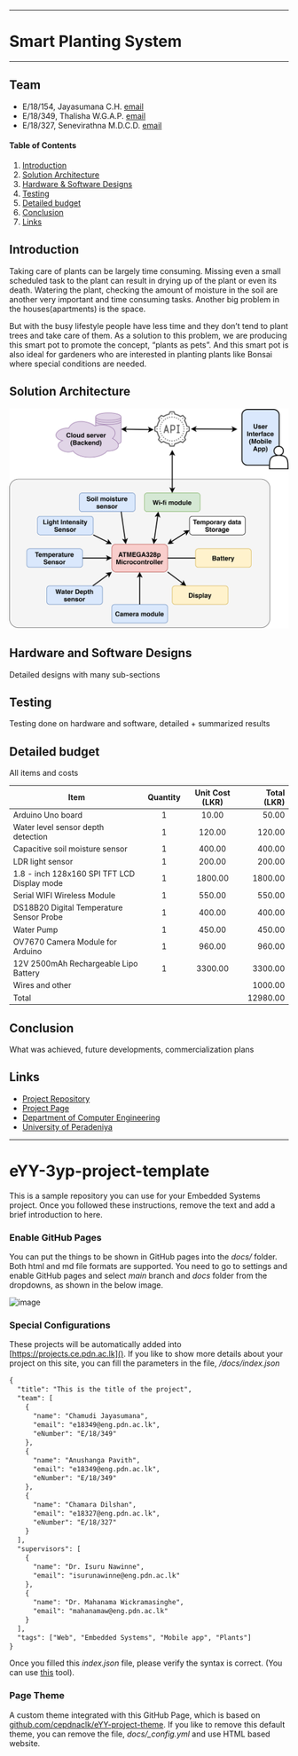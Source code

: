 ___
# Smart Planting System
___


## Team
-  E/18/154, Jayasumana C.H. [email](mailto:e18154@eng.pdn.ac.lk)
-  E/18/349, Thalisha W.G.A.P. [email](mailto:e18349@eng.pdn.ac.lk)
-  E/18/327, Senevirathna M.D.C.D. [email](mailto:e18327@eng.pdn.ac.lk)


#### Table of Contents
1. [Introduction](#introduction)
2. [Solution Architecture](#solution-architecture )
3. [Hardware & Software Designs](#hardware-and-software-designs)
4. [Testing](#testing)
5. [Detailed budget](#detailed-budget)
6. [Conclusion](#conclusion)
7. [Links](#links)


## Introduction

Taking care of plants can be largely time consuming. Missing even a small scheduled task to the plant can result in drying up of the plant or even its death. Watering the plant, checking the amount of moisture in the soil are another very important and time consuming tasks. Another big problem in the houses(apartments) is the space.

But with the busy lifestyle people have less time and they don’t tend to plant trees and take care of them. As a solution to this problem, we are producing this smart pot to promote the concept, “plants as pets”. And this smart pot is also ideal for gardeners who are interested in planting plants like Bonsai where special conditions are needed.


## Solution Architecture

<p align="center" > <img src="docs/images/Solution_Architecture.png" style="width:600px;"> </p>

## Hardware and Software Designs

Detailed designs with many sub-sections

## Testing

Testing done on hardware and software, detailed + summarized results

## Detailed budget

All items and costs

| Item          | Quantity  | Unit Cost (LKR)  | Total (LKR)  |
| ------------- |:---------:|:----------:|-------:|
| Arduino Uno board   | 1         | 10.00    | 50.00 |
| Water level sensor depth detection| 1 | 120.00 | 120.00|
| Capacitive soil moisture sensor | 1 | 400.00 | 400.00|
|LDR light sensor| 1 | 200.00 | 200.00 |
|1.8 - inch 128x160 SPI TFT LCD Display mode | 1 | 1800.00 | 1800.00|
| Serial WIFI Wireless Module | 1 | 550.00 | 550.00 |
| DS18B20 Digital Temperature Sensor Probe | 1 | 400.00 | 400.00 |
| Water Pump | 1 | 450.00 | 450.00|
| OV7670 Camera Module for Arduino | 1 | 960.00 | 960.00 |
|12V 2500mAh Rechargeable Lipo Battery | 1 | 3300.00 | 3300.00|
| Wires and other | | | 1000.00|
| Total |||12980.00|


## Conclusion

What was achieved, future developments, commercialization plans

## Links

- [Project Repository](https://github.com/cepdnaclk/e18-3yp-Smart-Plant-Pot)
- [Project Page](https://cepdnaclk.github.io/e18-3yp-Smart-Planting-System)
- [Department of Computer Engineering](http://www.ce.pdn.ac.lk/)
- [University of Peradeniya](https://eng.pdn.ac.lk/)

___

# eYY-3yp-project-template

This is a sample repository you can use for your Embedded Systems project. Once you followed these instructions, remove the text and add a brief introduction to here.

### Enable GitHub Pages

You can put the things to be shown in GitHub pages into the _docs/_ folder. Both html and md file formats are supported. You need to go to settings and enable GitHub pages and select _main_ branch and _docs_ folder from the dropdowns, as shown in the below image.

![image](https://user-images.githubusercontent.com/11540782/98789936-028d3600-2429-11eb-84be-aaba665fdc75.png)

### Special Configurations

These projects will be automatically added into [https://projects.ce.pdn.ac.lk](). If you like to show more details about your project on this site, you can fill the parameters in the file, _/docs/index.json_

```
{
  "title": "This is the title of the project",
  "team": [
    {
      "name": "Chamudi Jayasumana",
      "email": "e18349@eng.pdn.ac.lk",
      "eNumber": "E/18/349"
    },
    {
      "name": "Anushanga Pavith",
      "email": "e18349@eng.pdn.ac.lk",
      "eNumber": "E/18/349"
    },
    {
      "name": "Chamara Dilshan",
      "email": "e18327@eng.pdn.ac.lk",
      "eNumber": "E/18/327"
    }
  ],
  "supervisors": [
    {
      "name": "Dr. Isuru Nawinne",
      "email": "isurunawinne@eng.pdn.ac.lk"
    },
    {
      "name": "Dr. Mahanama Wickramasinghe",
      "email": "mahanamaw@eng.pdn.ac.lk"
    }
  ],
  "tags": ["Web", "Embedded Systems", "Mobile app", "Plants"]
}
```

Once you filled this _index.json_ file, please verify the syntax is correct. (You can use [this](https://jsonlint.com/) tool).

### Page Theme

A custom theme integrated with this GitHub Page, which is based on [github.com/cepdnaclk/eYY-project-theme](https://github.com/cepdnaclk/eYY-project-theme). If you like to remove this default theme, you can remove the file, _docs/\_config.yml_ and use HTML based website.
